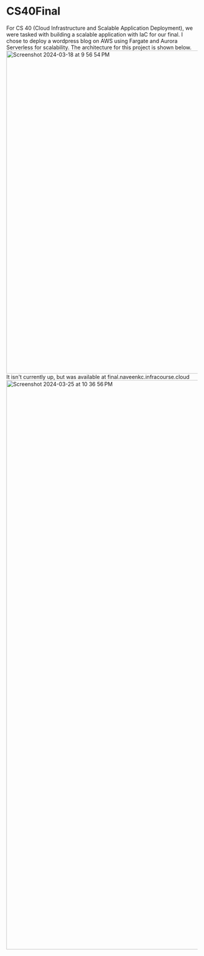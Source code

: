 # CS40Final
For CS 40 (Cloud Infrastructure and Scalable Application Deployment), we were tasked with building a scalable application with IaC for our final. I chose to deploy a wordpress blog on AWS using Fargate and Aurora Serverless for scalability. The architecture for this project is shown below.
<img width="851" alt="Screenshot 2024-03-18 at 9 56 54 PM" src="https://github.com/Naveen-Kannan/CS40Final/assets/40739511/6889afd5-7fec-40a9-8e82-f38810d7956c">
It isn't currently up, but was available at final.naveenkc.infracourse.cloud
<img width="1500" alt="Screenshot 2024-03-25 at 10 36 56 PM" src="https://github.com/Naveen-Kannan/CS40Final/assets/40739511/2aacc5a1-bf56-4041-a9a8-6b52a088885b">
